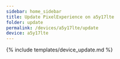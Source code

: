 ```yaml
---
sidebar: home_sidebar
title: Update PixelExperience on a5y17lte
folder: update
permalink: /devices/a5y17lte/update
device: a5y17lte
---
```

{% include templates/device_update.md %}
